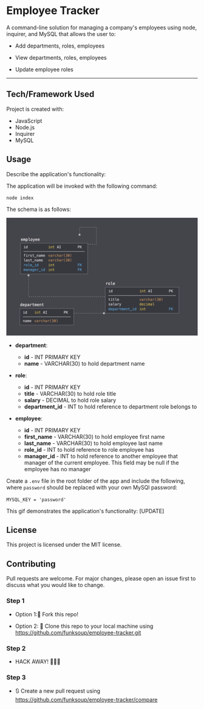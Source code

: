 
# Employee Tracker

A command-line solution for managing a company's employees using node, inquirer, and MySQL that allows the user to:

  * Add departments, roles, employees

  * View departments, roles, employees

  * Update employee roles


------

## Tech/Framework Used

Project is created with:

* JavaScript
* Node.js
* Inquirer
* MySQL


## Usage

Describe the application's functionality:

The application will be invoked with the following command:
```
node index
```

The schema is as follows:

![Database Schema](Assets/schema.png)

* **department**:

  * **id** - INT PRIMARY KEY
  * **name** - VARCHAR(30) to hold department name

* **role**:

  * **id** - INT PRIMARY KEY
  * **title** -  VARCHAR(30) to hold role title
  * **salary** -  DECIMAL to hold role salary
  * **department_id** -  INT to hold reference to department role belongs to

* **employee**:

  * **id** - INT PRIMARY KEY
  * **first_name** - VARCHAR(30) to hold employee first name
  * **last_name** - VARCHAR(30) to hold employee last name
  * **role_id** - INT to hold reference to role employee has
  * **manager_id** - INT to hold reference to another employee that manager of the current employee. This field may be null if the employee has no manager


Create a `.env` file in the root folder of the app and include the following, where `password` should be replaced with your own MySQl password:

`MYSQL_KEY = 'password'`


This gif demonstrates the application's functionality: [UPDATE]


## License

This project is licensed under the MIT license.


## Contributing

Pull requests are welcome. For major changes, please open an issue first to discuss what you would like to change.


### Step 1

* Option 1:🍴 Fork this repo!

* Option 2: 👯 Clone this repo to your local machine using https://github.com/funksoup/employee-tracker.git

### Step 2

* HACK AWAY! 🔨🔨🔨

### Step 3

* 🔃 Create a new pull request using https://github.com/funksoup/employee-tracker/compare


